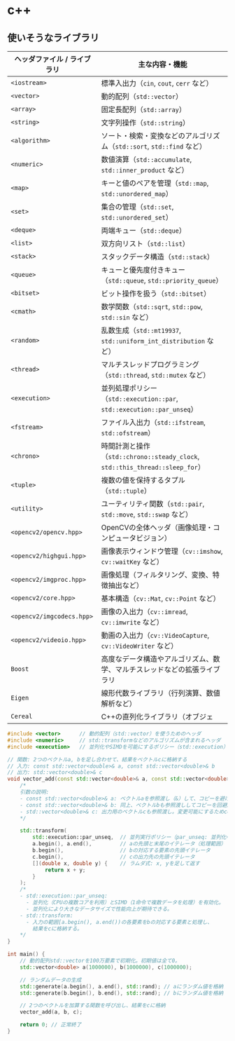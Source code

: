 # c++

## 使いそうなライブラリ

| ヘッダファイル / ライブラリ      | 主な内容・機能                                                                 |
|--------------------------------|-----------------------------------------------------------------------------|
| `<iostream>`                   | 標準入出力（`cin`, `cout`, `cerr` など）                                    |
| `<vector>`                     | 動的配列（`std::vector`）                                                  |
| `<array>`                      | 固定長配列（`std::array`）                                                |
| `<string>`                     | 文字列操作（`std::string`）                                               |
| `<algorithm>`                  | ソート・検索・変換などのアルゴリズム（`std::sort`, `std::find` など）       |
| `<numeric>`                    | 数値演算（`std::accumulate`, `std::inner_product` など）                   |
| `<map>`                        | キーと値のペアを管理（`std::map`, `std::unordered_map`）                   |
| `<set>`                        | 集合の管理（`std::set`, `std::unordered_set`）                             |
| `<deque>`                      | 両端キュー（`std::deque`）                                                |
| `<list>`                       | 双方向リスト（`std::list`）                                               |
| `<stack>`                      | スタックデータ構造（`std::stack`）                                         |
| `<queue>`                      | キューと優先度付きキュー（`std::queue`, `std::priority_queue`）            |
| `<bitset>`                     | ビット操作を扱う（`std::bitset`）                                         |
| `<cmath>`                      | 数学関数（`std::sqrt`, `std::pow`, `std::sin` など）                       |
| `<random>`                     | 乱数生成（`std::mt19937`, `std::uniform_int_distribution` など）           |
| `<thread>`                     | マルチスレッドプログラミング（`std::thread`, `std::mutex` など）          |
| `<execution>`                  | 並列処理ポリシー（`std::execution::par`, `std::execution::par_unseq`）    |
| `<fstream>`                    | ファイル入出力（`std::ifstream`, `std::ofstream`）                         |
| `<chrono>`                     | 時間計測と操作（`std::chrono::steady_clock`, `std::this_thread::sleep_for`）|
| `<tuple>`                      | 複数の値を保持するタプル（`std::tuple`）                                  |
| `<utility>`                    | ユーティリティ関数（`std::pair`, `std::move`, `std::swap` など）          |
| `<opencv2/opencv.hpp>`         | OpenCVの全体ヘッダ（画像処理・コンピュータビジョン）                      |
| `<opencv2/highgui.hpp>`        | 画像表示ウィンドウ管理（`cv::imshow`, `cv::waitKey` など）                 |
| `<opencv2/imgproc.hpp>`        | 画像処理（フィルタリング、変換、特徴抽出など）                             |
| `<opencv2/core.hpp>`           | 基本構造（`cv::Mat`, `cv::Point` など）                                   |
| `<opencv2/imgcodecs.hpp>`      | 画像の入出力（`cv::imread`, `cv::imwrite` など）                          |
| `<opencv2/videoio.hpp>`        | 動画の入出力（`cv::VideoCapture`, `cv::VideoWriter` など）                 |
| `Boost`                        | 高度なデータ構造やアルゴリズム、数学、マルチスレッドなどの拡張ライブラリ   |
| `Eigen`                        | 線形代数ライブラリ（行列演算、数値解析など）                               |
| `Cereal`                       | C++の直列化ライブラリ（オブジェ

```c++
#include <vector>      // 動的配列（std::vector）を使うためのヘッダ
#include <numeric>     // std::transformなどのアルゴリズムが含まれるヘッダ
#include <execution>   // 並列化やSIMDを可能にするポリシー（std::execution）を使用するためのヘッダ

// 関数: 2つのベクトルa, bを足し合わせて、結果をベクトルcに格納する
// 入力: const std::vector<double>& a, const std::vector<double>& b
// 出力: std::vector<double>& c
void vector_add(const std::vector<double>& a, const std::vector<double>& b, std::vector<double>& c) {
    /*
    引数の説明:
    - const std::vector<double>& a: ベクトルaを参照渡し（&）して、コピーを避けて高速化。constで読み取り専用にする。
    - const std::vector<double>& b: 同上、ベクトルbも参照渡ししてコピーを回避。
    - std::vector<double>& c: 出力用のベクトルcも参照渡し。変更可能にするためconstを付けない。
    */

    std::transform(
        std::execution::par_unseq,  // 並列実行ポリシー（par_unseq: 並列化+SIMDを使用）
        a.begin(), a.end(),         // aの先頭と末尾のイテレータ（処理範囲）
        b.begin(),                  // bの対応する要素の先頭イテレータ
        c.begin(),                  // cの出力先の先頭イテレータ
        [](double x, double y) {    // ラムダ式: x, yを足して返す
            return x + y;
        }
    );
    /*
    - std::execution::par_unseq:
      - 並列化（CPUの複数コアを利用）とSIMD（1命令で複数データを処理）を有効化。
      - 並列化により大きなデータサイズで性能向上が期待できる。
    - std::transform:
      - 入力の範囲[a.begin(), a.end())の各要素をbの対応する要素と処理し、
        結果をcに格納する。
    */
}

int main() {
    // 動的配列std::vectorを100万要素で初期化。初期値は全て0。
    std::vector<double> a(1000000), b(1000000), c(1000000);

    // ランダムデータの生成
    std::generate(a.begin(), a.end(), std::rand); // aにランダム値を格納
    std::generate(b.begin(), b.end(), std::rand); // bにランダム値を格納

    // 2つのベクトルを加算する関数を呼び出し、結果をcに格納
    vector_add(a, b, c);

    return 0; // 正常終了
}
```